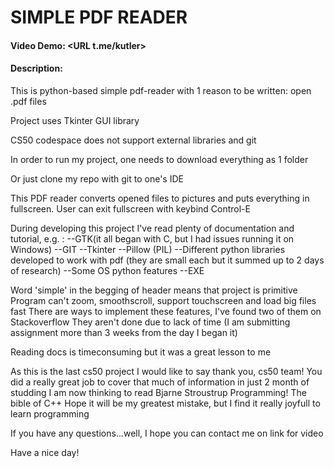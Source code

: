 # SIMPLE PDF READER
#### Video Demo:  <URL t.me/kutler>
#### Description:
This is python-based simple pdf-reader with 1 reason to be written: open .pdf files

Project uses Tkinter GUI library

CS50 codespace does not support external libraries and git

In order to run my project, one needs to download everything as 1 folder

Or just clone my repo with git to one's IDE

This PDF reader converts opened files to pictures and puts everything
in fullscreen. User can exit fullscreen with keybind Control-E

During developing this project I've read plenty of documentation and tutorial, e.g. :
--GTK(it all began with C, but I had issues running it on Windows)
--GIT
--Tkinter
--Pillow (PIL)
--Different python libraries developed to work with pdf (they are small each but it summed up to 2 days of research)
--Some OS python features
--EXE

Word 'simple' in the begging of header means that project is primitive
Program can't zoom, smoothscroll, support touchscreen and load big files fast
There are ways to implement these features, I've found two of them on Stackoverflow 
They aren't done due to lack of time (I am submitting assignment more than 3 weeks from the day I began it)

Reading docs is timeconsuming but it was a great lesson to me

As this is the last cs50 project I would like to say thank you, cs50 team! 
You did a really great job to cover that much of information in just 2 month of studding
I am now thinking to read Bjarne Stroustrup Programming! The bible of C++
Hope it will be my greatest mistake, but I find it really joyfull to learn programming

If you have any questions...well, I hope you can contact me on link for video

Have a nice day!
